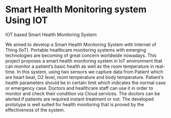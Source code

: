 # Smart Health Monitoring system Using IOT
IOT based Smart Health Monitoring System 

We aimed to develop a Smart Health Monitoring System with Internet of Thing (IoT). Portable healthcare monitoring systems with emerging technologies are becoming of great concern worldwide nowadays. This project proposes a smart health monitoring system in IoT environment that can monitor a patient’s basic health as well as the room temperature in real-time. In this system, using two sensors we capture data from Patient which are heart beat, O2 level, room temperature and body temperature. Patient’s health parameters should be in certain limit which indicates the normal case or emergency case. Doctors and healthcare staff can use it in order to monitor and check their condition via Cloud services. The doctors can be alerted if patients are required instant treatment or not. The developed prototype is well suited for health monitoring that is proved by the effectiveness of the system. 


